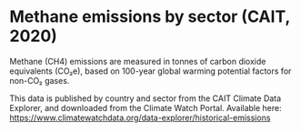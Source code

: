 # Methane emissions by sector (CAIT, 2020)

Methane (CH4) emissions are measured in tonnes of carbon dioxide equivalents (CO₂e), based on 100-year global warming potential factors for non-CO₂ gases.

This data is published by country and sector from the CAIT Climate Data Explorer, and downloaded from the Climate Watch Portal. Available here: https://www.climatewatchdata.org/data-explorer/historical-emissions